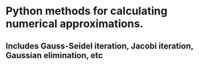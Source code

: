 # Python methods for calculating numerical approximations.
## Includes Gauss-Seidel iteration, Jacobi iteration, Gaussian elimination, etc
